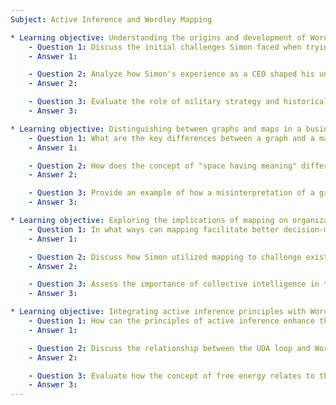 ```yaml
---
Subject: Active Inference and Wordley Mapping

* Learning objective: Understanding the origins and development of Wordley mapping.
    - Question 1: Discuss the initial challenges Simon faced when trying to develop a mapping technique and how these challenges influenced the creation of Wordley mapping.
    - Answer 1: 

    - Question 2: Analyze how Simon's experience as a CEO shaped his understanding of strategic mapping and the need for clarity in business environments.
    - Answer 2: 

    - Question 3: Evaluate the role of military strategy and historical examples in the evolution of Wordley mapping techniques.
    - Answer 3: 

* Learning objective: Distinguishing between graphs and maps in a business context.
    - Question 1: What are the key differences between a graph and a map according to Simon, and why is this distinction important in strategic planning?
    - Answer 1: 

    - Question 2: How does the concept of "space having meaning" differentiate maps from graphs in the context of business strategy?
    - Answer 2: 

    - Question 3: Provide an example of how a misinterpretation of a graph as a map could lead to strategic errors in a business setting.
    - Answer 3: 

* Learning objective: Exploring the implications of mapping on organizational structure and decision-making.
    - Question 1: In what ways can mapping facilitate better decision-making and communication within an organization?
    - Answer 1: 

    - Question 2: Discuss how Simon utilized mapping to challenge existing organizational narratives and the potential consequences of such actions.
    - Answer 2: 

    - Question 3: Assess the importance of collective intelligence in the mapping process and its impact on organizational strategy.
    - Answer 3: 

* Learning objective: Integrating active inference principles with Wordley mapping.
    - Question 1: How can the principles of active inference enhance the effectiveness of Wordley mapping in strategic decision-making?
    - Answer 1: 

    - Question 2: Discuss the relationship between the UDA loop and Wordley mapping in the context of organizational behavior and strategy.
    - Answer 2: 

    - Question 3: Evaluate how the concept of free energy relates to the use of Wordley mapping in optimizing resource utilization within organizations.
    - Answer 3: 
---
```

